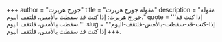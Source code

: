 +++
author = "جورج هربرت"
title = "مقولة جورج هربرت"
description = "مقولة جورج هربرت: إذا كنت قد سقطت بالأمس، فلتقف اليوم."
quote = '''إذا كنت قد سقطت بالأمس، فلتقف اليوم.'''
slug = "إذا-كنت-قد-سقطت-بالأمس-فلتقف-اليوم"
+++
إذا كنت قد سقطت بالأمس، فلتقف اليوم.
